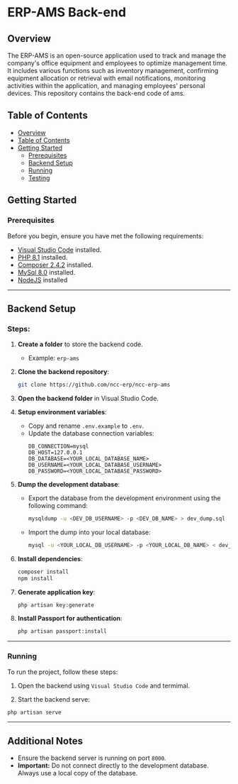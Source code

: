 # ERP-AMS Back-end




## Overview
The ERP-AMS is an open-source application used to track and manage the company's office equipment and employees to optimize management time. It includes various functions such as inventory management, confirming equipment allocation or retrieval with email notifications, monitoring activities within the application, and managing employees' personal devices. This repository contains the back-end code of ams.

## Table of Contents

- [Overview](#overview)
- [Table of Contents](#table-of-contents)
- [Getting Started](#getting-started)
  - [Prerequisites](#prerequisites)
  - [Backend Setup](#backend-setup)
  - [Running](#running)
  - [Testing](#testing)

## Getting Started

### Prerequisites

Before you begin, ensure you have met the following requirements:

- [Visual Studio Code](https://code.visualstudio.com/download) installed.
- [PHP 8.1](https://www.php.net/downloads) installed.
- [Composer 2.4.2](https://getcomposer.org/download/) installed.
- [MySql 8.0](https://dev.mysql.com/downloads/installer/) installed.
- [NodeJS](https://nodejs.org/en/download) installed
---

## Backend Setup

### Steps:
1. **Create a folder** to store the backend code.
   - Example: `erp-ams`

2. **Clone the backend repository**:
   ```bash
   git clone https://github.com/ncc-erp/ncc-erp-ams
   ```

3. **Open the backend folder** in Visual Studio Code.

4. **Setup environment variables**:
   - Copy and rename `.env.example` to `.env`.
   - Update the database connection variables:
     ```env
     DB_CONNECTION=mysql
     DB_HOST=127.0.0.1
     DB_DATABASE=<YOUR_LOCAL_DATABASE_NAME>
     DB_USERNAME=<YOUR_LOCAL_DATABASE_USERNAME>
     DB_PASSWORD=<YOUR_LOCAL_DATABASE_PASSWORD>
     ```

5. **Dump the development database**:
   - Export the database from the development environment using the following command:
     ```bash
     mysqldump -u <DEV_DB_USERNAME> -p <DEV_DB_NAME> > dev_dump.sql
     ```
   - Import the dump into your local database:
     ```bash
     mysql -u <YOUR_LOCAL_DB_USERNAME> -p <YOUR_LOCAL_DB_NAME> < dev_dump.sql
     ```

6. **Install dependencies**:
   ```bash
   composer install
   npm install
   ```

7. **Generate application key**:
   ```bash
   php artisan key:generate
   ```

8. **Install Passport for authentication**:
   ```bash
   php artisan passport:install
   ```
---


### Running
To run the project, follow these steps:

1. Open the backend using `Visual Studio Code` and termimal.

2. Start the backend serve:

```bash
php artisan serve
```

---

## Additional Notes
- Ensure the backend server is running on port `8000`.
- **Important:** Do not connect directly to the development database. Always use a local copy of the database.
